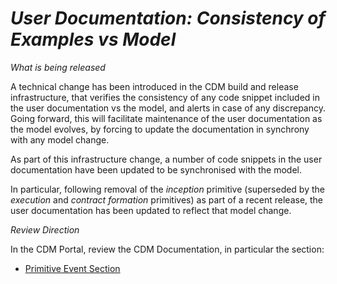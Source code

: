 # *User Documentation: Consistency of Examples vs Model*

_What is being released_

A technical change has been introduced in the CDM build and release infrastructure, that verifies the consistency of any code snippet included in the user documentation vs the model, and alerts in case of any discrepancy. Going forward, this will facilitate maintenance of the user documentation as the model evolves, by forcing to update the documentation in synchrony with any model change.

As part of this infrastructure change, a number of code snippets in the user documentation have been updated to be synchronised with the model.

In particular, following removal of the _inception_ primitive (superseded by the _execution_ and _contract formation_ primitives) as part of a recent release, the user documentation has been updated to reflect that model change.

_Review Direction_

In the CDM Portal, review the CDM Documentation, in particular the section:
- [Primitive Event Section](https://docs.rosetta-technology.io/cdm/documentation/source/documentation.html#primitive-event)
